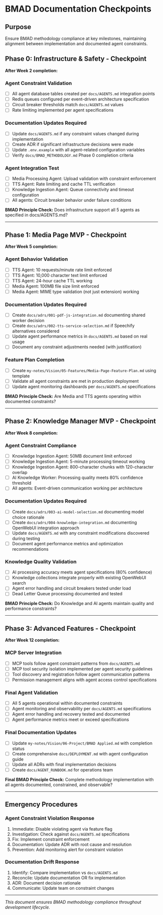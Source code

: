 # BMAD Documentation Checkpoints

## Purpose
Ensure BMAD methodology compliance at key milestones, maintaining alignment between implementation and documented agent constraints.

## Phase 0: Infrastructure & Safety - Checkpoint
**After Week 2 completion:**

### Agent Constraint Validation
- [ ] All agent database tables created per `docs/AGENTS.md` integration points
- [ ] Redis queues configured per event-driven architecture specification
- [ ] Circuit breaker thresholds match `docs/AGENTS.md` values
- [ ] Rate limiting implemented per agent specifications

### Documentation Updates Required
- [ ] Update `docs/AGENTS.md` if any constraint values changed during implementation
- [ ] Create ADR if significant infrastructure decisions were made
- [ ] Update `.env.example` with all agent-related configuration variables
- [ ] Verify `docs/BMAD_METHODOLOGY.md` Phase 0 completion criteria

### Agent Integration Test
- [ ] Media Processing Agent: Upload validation with constraint enforcement
- [ ] TTS Agent: Rate limiting and cache TTL verification
- [ ] Knowledge Ingestion Agent: Queue connectivity and timeout configuration
- [ ] All agents: Circuit breaker behavior under failure conditions

**BMAD Principle Check:** Does infrastructure support all 5 agents as specified in docs/AGENTS.md?

---

## Phase 1: Media Page MVP - Checkpoint
**After Week 5 completion:**

### Agent Behavior Validation
- [ ] TTS Agent: 10 requests/minute rate limit enforced
- [ ] TTS Agent: 10,000 character text limit enforced
- [ ] TTS Agent: 24-hour cache TTL working
- [ ] Media Agent: 100MB file size limit enforced
- [ ] Media Agent: MIME type validation (not just extension) working

### Documentation Updates Required
- [ ] Create `docs/adrs/001-pdf-js-integration.md` documenting shared worker decision
- [ ] Create `docs/adrs/002-tts-service-selection.md` if Speechify alternatives considered
- [ ] Update agent performance metrics in `docs/AGENTS.md` based on real usage
- [ ] Document any constraint adjustments needed (with justification)

### Feature Plan Completion
- [ ] Create `my-notes/Vision/05-Features/Media-Page-Feature-Plan.md` using template
- [ ] Validate all agent constraints are met in production deployment
- [ ] Update agent monitoring dashboards per `docs/AGENTS.md` specifications

**BMAD Principle Check:** Are Media and TTS agents operating within documented constraints?

---

## Phase 2: Knowledge Manager MVP - Checkpoint
**After Week 8 completion:**

### Agent Constraint Compliance
- [ ] Knowledge Ingestion Agent: 50MB document limit enforced
- [ ] Knowledge Ingestion Agent: 5-minute processing timeout working
- [ ] Knowledge Ingestion Agent: 800-character chunks with 120-character overlap
- [ ] AI Knowledge Worker: Processing quality meets 80% confidence threshold
- [ ] All agents: Event-driven communication working per architecture

### Documentation Updates Required
- [ ] Create `docs/adrs/003-ai-model-selection.md` documenting model choice rationale
- [ ] Create `docs/adrs/004-knowledge-integration.md` documenting OpenWebUI integration approach
- [ ] Update `docs/AGENTS.md` with any constraint modifications discovered during testing
- [ ] Document agent performance metrics and optimization recommendations

### Knowledge Quality Validation
- [ ] AI processing accuracy meets agent specifications (80% confidence)
- [ ] Knowledge collections integrate properly with existing OpenWebUI search
- [ ] Agent error handling and circuit breakers tested under load
- [ ] Dead Letter Queue processing documented and tested

**BMAD Principle Check:** Do Knowledge and AI agents maintain quality and performance constraints?

---

## Phase 3: Advanced Features - Checkpoint
**After Week 12 completion:**

### MCP Server Integration
- [ ] MCP tools follow agent constraint patterns from `docs/AGENTS.md`
- [ ] MCP tool security isolation implemented per agent security guidelines
- [ ] Tool discovery and registration follow agent communication patterns
- [ ] Permission management aligns with agent access control specifications

### Final Agent Validation
- [ ] All 5 agents operational within documented constraints
- [ ] Agent monitoring and observability per `docs/AGENTS.md` specifications
- [ ] Agent error handling and recovery tested and documented
- [ ] Agent performance metrics meet or exceed specifications

### Final Documentation Updates
- [ ] Update `my-notes/Vision/06-Project/BMAD Applied.md` with completion status
- [ ] Create comprehensive `docs/DEPLOYMENT.md` with agent configuration guide
- [ ] Update all ADRs with final implementation decisions
- [ ] Create `docs/AGENT_RUNBOOK.md` for operations team

**Final BMAD Principle Check:** Complete methodology implementation with all agents documented, constrained, and observable?

---

## Emergency Procedures

### Agent Constraint Violation Response
1. Immediate: Disable violating agent via feature flag
2. Investigation: Check against `docs/AGENTS.md` specifications
3. Fix: Implement constraint enforcement
4. Documentation: Update ADR with root cause and resolution
5. Prevention: Add monitoring alert for constraint violation

### Documentation Drift Response
1. Identify: Compare implementation vs `docs/AGENTS.md`
2. Reconcile: Update documentation OR fix implementation
3. ADR: Document decision rationale
4. Communicate: Update team on constraint changes

---

*This document ensures BMAD methodology compliance throughout development lifecycle.*

